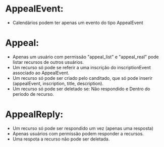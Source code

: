 <!-- @format -->

# AppealEvent:

- Calendários podem ter apenas um evento do tipo AppealEvent

# Appeal:

- Apenas um usuário com permissão "appeal_list" e "appeal_real" pode listar recursos de outros usuários.
- Um recurso só pode se referir a uma inscrição do inscriptionEvent associado ao AppealEvent.
- Um recurso só pode ser criado pelo canditado, que só pode inserir (appealEvent, inscription, title, description).
- Um recurso só pode ser deletado se: Não respondido e Dentro do periodo de recurso.

# AppealReply:

- Um recurso só pode ser respondido um vez (apenas uma resposta)
- Apenas usuários com permissão podem responder a recursos.
- Uma respota a recurso não pode ser deletada.
